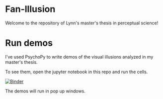 # Fan-Illusion
Welcome to the repository of Lynn's master's thesis in perceptual science! 

# Run demos

I've used PsychoPy to write demos of the visual illusions analyzed in my master's thesis. 

To see them, open the jupyter notebook in this repo and run the cells. 

[![Binder](https://mybinder.org/badge_logo.svg)](https://mybinder.org/v2/gh/Flybell/Fan-Illusion/master)

The demos will run in pop up windows. 
